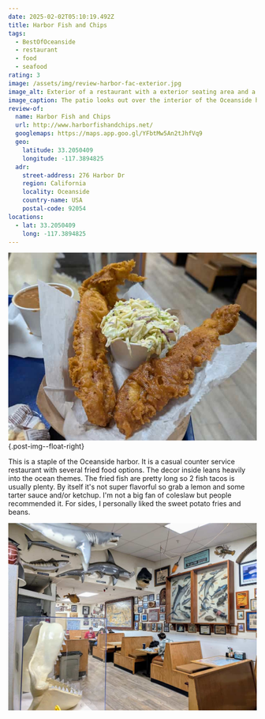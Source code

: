```yaml
---
date: 2025-02-02T05:10:19.492Z
title: Harbor Fish and Chips
tags:
  - BestOfOceanside
  - restaurant
  - food
  - seafood
rating: 3
image: /assets/img/review-harbor-fac-exterior.jpg
image_alt: Exterior of a restaurant with a exterior seating area and a lighthouse in the background.
image_caption: The patio looks out over the interior of the Oceanside harbor.
review-of:
  name: Harbor Fish and Chips
  url: http://www.harborfishandchips.net/
  googlemaps: https://maps.app.goo.gl/YFbtMw5An2tJhfVq9
  geo:
    latitude: 33.2050409
    longitude: -117.3894825
  adr:
    street-address: 276 Harbor Dr
    region: California
    locality: Oceanside
    country-name: USA
    postal-code: 92054
locations:
  - lat: 33.2050409
    long: -117.3894825
---
```


![](
    /assets/img/review-harbor-fac-plate.jpg
    "A classic fish plate"
){.post-img--float-right}

This is a staple of the Oceanside harbor.
It is a casual counter service restaurant with several fried food options.
The decor inside leans heavily into the ocean themes.
The fried fish are pretty long so 2 fish tacos is usually plenty.
By itself it's not super flavorful so grab a lemon and some tarter sauce and/or ketchup.
I'm not a big fan of coleslaw but people recommended it.
For sides, I personally liked the sweet potato fries and beans.

<div style="clear:both;"></div>

![restaurant dining area with 3D sharks hung from the walls among picture frames. The bones of a giant shark jaw are in a case on the floor.](
    /assets/img/review-harbor-fac-interior.jpg
    "We usually sit out by the water but the interior is its own sight to see"
)
